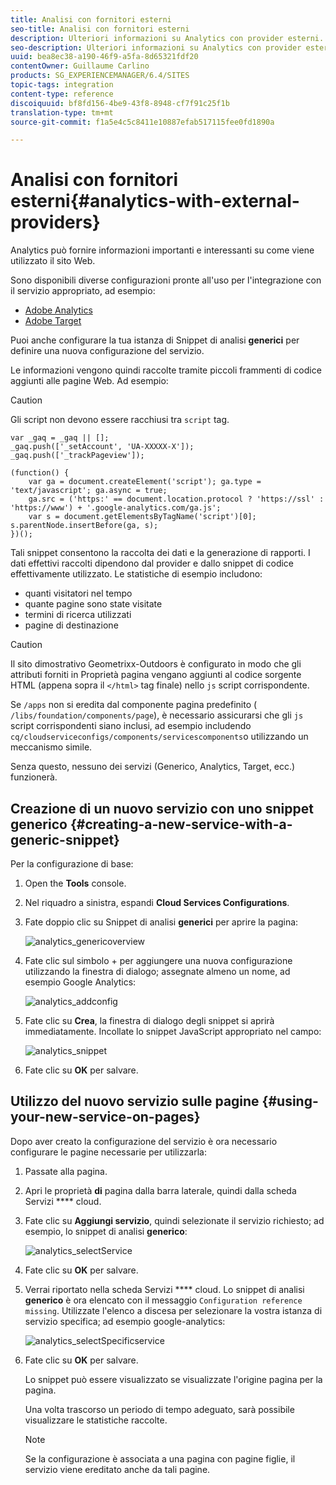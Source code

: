 ```yaml
---
title: Analisi con fornitori esterni
seo-title: Analisi con fornitori esterni
description: Ulteriori informazioni su Analytics con provider esterni.
seo-description: Ulteriori informazioni su Analytics con provider esterni.
uuid: bea8ec38-a190-46f9-a5fa-8d65321fdf20
contentOwner: Guillaume Carlino
products: SG_EXPERIENCEMANAGER/6.4/SITES
topic-tags: integration
content-type: reference
discoiquuid: bf8fd156-4be9-43f8-8948-cf7f91c25f1b
translation-type: tm+mt
source-git-commit: f1a5e4c5c8411e10887efab517115fee0fd1890a

---
```



# Analisi con fornitori esterni{#analytics-with-external-providers}

Analytics può fornire informazioni importanti e interessanti su come viene utilizzato il sito Web.

Sono disponibili diverse configurazioni pronte all&#39;uso per l&#39;integrazione con il servizio appropriato, ad esempio:

* [Adobe Analytics](/help/sites-administering/adobeanalytics.md)
* [Adobe Target](/help/sites-administering/target.md)

Puoi anche configurare la tua istanza di Snippet di analisi **generici** per definire una nuova configurazione del servizio.

Le informazioni vengono quindi raccolte tramite piccoli frammenti di codice aggiunti alle pagine Web. Ad esempio:

>[!CAUTION]
>
>Gli script non devono essere racchiusi tra `script` tag.

```
var _gaq = _gaq || [];
_gaq.push(['_setAccount', 'UA-XXXXX-X']);
_gaq.push(['_trackPageview']);

(function() {
    var ga = document.createElement('script'); ga.type = 'text/javascript'; ga.async = true;
    ga.src = ('https:' == document.location.protocol ? 'https://ssl' : 'https://www') + '.google-analytics.com/ga.js';
    var s = document.getElementsByTagName('script')[0]; s.parentNode.insertBefore(ga, s);
})();
```

Tali snippet consentono la raccolta dei dati e la generazione di rapporti. I dati effettivi raccolti dipendono dal provider e dallo snippet di codice effettivamente utilizzato. Le statistiche di esempio includono:

* quanti visitatori nel tempo
* quante pagine sono state visitate
* termini di ricerca utilizzati
* pagine di destinazione

>[!CAUTION]
>
>Il sito dimostrativo Geometrixx-Outdoors è configurato in modo che gli attributi forniti in Proprietà pagina vengano aggiunti al codice sorgente HTML (appena sopra il `</html>` tag finale) nello `js` script corrispondente.
>
>
>Se `/apps` non si eredita dal componente pagina predefinito ( `/libs/foundation/components/page`), è necessario assicurarsi che gli `js` script corrispondenti siano inclusi, ad esempio includendo `cq/cloudserviceconfigs/components/servicescomponents`o utilizzando un meccanismo simile.
>
>
>Senza questo, nessuno dei servizi (Generico, Analytics, Target, ecc.) funzionerà.

## Creazione di un nuovo servizio con uno snippet generico {#creating-a-new-service-with-a-generic-snippet}

Per la configurazione di base:

1. Open the **Tools** console.

1. Nel riquadro a sinistra, espandi **Cloud Services Configurations**.

1. Fate doppio clic su Snippet di analisi **generici** per aprire la pagina:

   ![analytics_genericoverview](assets/analytics_genericoverview.png)

1. Fate clic sul simbolo + per aggiungere una nuova configurazione utilizzando la finestra di dialogo; assegnate almeno un nome, ad esempio Google Analytics:

   ![analytics_addconfig](assets/analytics_addconfig.png)

1. Fate clic su **Crea**, la finestra di dialogo degli snippet si aprirà immediatamente. Incollate lo snippet JavaScript appropriato nel campo:

   ![analytics_snippet](assets/analytics_snippet.png)

1. Fate clic su **OK** per salvare. 

## Utilizzo del nuovo servizio sulle pagine {#using-your-new-service-on-pages}

Dopo aver creato la configurazione del servizio è ora necessario configurare le pagine necessarie per utilizzarla:

1. Passate alla pagina.

1. Apri le proprietà **di** pagina dalla barra laterale, quindi dalla scheda Servizi **** cloud.

1. Fate clic su **Aggiungi servizio**, quindi selezionate il servizio richiesto; ad esempio, lo snippet di analisi **generico**:

   ![analytics_selectService](assets/analytics_selectservice.png)

1. Fate clic su **OK** per salvare. 

1. Verrai riportato nella scheda Servizi **** cloud. Lo snippet di analisi **generico** è ora elencato con il messaggio `Configuration reference missing`. Utilizzate l&#39;elenco a discesa per selezionare la vostra istanza di servizio specifica; ad esempio google-analytics:

   ![analytics_selectSpecificservice](assets/analytics_selectspecificservice.png)

1. Fate clic su **OK** per salvare. 

   Lo snippet può essere visualizzato se visualizzate l&#39;origine pagina per la pagina.

   Una volta trascorso un periodo di tempo adeguato, sarà possibile visualizzare le statistiche raccolte.

   >[!NOTE]
   >
   >Se la configurazione è associata a una pagina con pagine figlie, il servizio viene ereditato anche da tali pagine.

